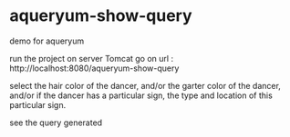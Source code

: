 # aqueryum-show-query
demo for aqueryum

run the project on server Tomcat
go on url : http://localhost:8080/aqueryum-show-query

select the hair color of the dancer, 
and/or the garter color of the dancer, 
and/or if the dancer has a particular sign, 
the type and location of this particular sign.

see the query generated
